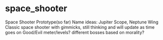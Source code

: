 # space_shooter
Space Shooter Prototype(so far)
Name ideas: Jupiter Scope, Neptune Wing
Classic space shooter with gimmicks, still thinking and will update as time goes on
Good/Evil meter/levels?
different bosses based on morality?
